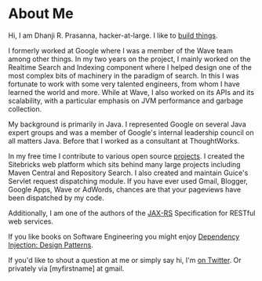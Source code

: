 <meta noindex/>
<meta published="29 May 2011"/>

# About Me

Hi, I am Dhanji R. Prasanna, hacker-at-large. I like to [build things](http://rethrick.com/projects).

I formerly worked at Google where I was a member of the Wave team among other things. In my two
years on the project, I mainly worked on the Realtime Search and Indexing component where I
helped design one of the most complex bits of machinery in the paradigm of search. In this I
 was fortunate to work with some very talented engineers, from whom I have learned the world and
 more. While at Wave, I also worked on its APIs and its scalability, with a
 particular emphasis on JVM performance and garbage collection.

My background is primarily in Java. I represented Google on several Java expert groups and was a
member of Google's internal leadership council on all matters Java. Before that I worked as a
consultant at ThoughtWorks.

In my free time I contribute to various open source [projects](/projects).
I created the Sitebricks web platform which sits behind many large projects including Maven
Central and Repository Search. I also created and maintain Guice's Servlet request dispatching
module. If you have ever used Gmail, Blogger, Google Apps, Wave or AdWords, chances are that
your pageviews have been dispatched by my code.

Additionally, I am one of the authors of the [JAX-RS](http://en.wikipedia.org/wiki/Java_API_for_RESTful_Web_Services)
 Specification for RESTful web services.

If you like books on Software Engineering you might enjoy [Dependency Injection: Design Patterns](http://manning.com/prasanna).

If you'd like to shout a question at me or simply say hi, I'm [on Twitter](http://twitter.com/dhanji).
 Or privately via [myfirstname] at gmail.
